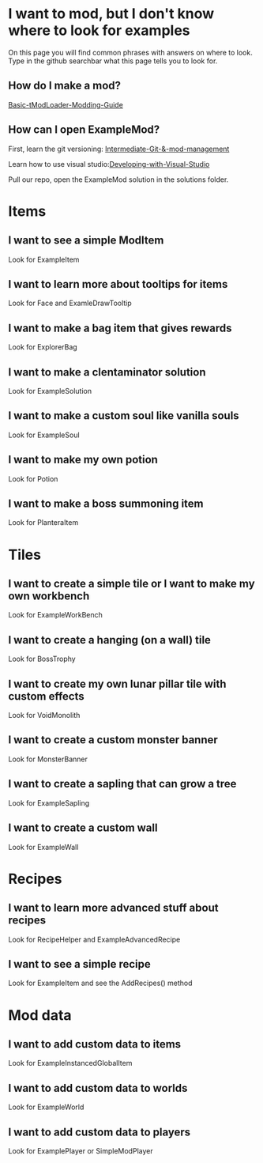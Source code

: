 # I want to mod, but I don't know where to look for examples
On this page you will find common phrases with answers on where to look.
Type in the github searchbar what this page tells you to look for.

## How do I make a mod?
[Basic-tModLoader-Modding-Guide](Basic-tModLoader-Modding-Guide)

## How can I open ExampleMod?
First, learn the git versioning: [Intermediate-Git-&-mod-management](Intermediate-Git-&-mod-management)

Learn how to use visual studio:[Developing-with-Visual-Studio](Developing-with-Visual-Studio)

Pull our repo, open the ExampleMod solution in the solutions folder.

# Items
## I want to see a simple ModItem
Look for ExampleItem

## I want to learn more about tooltips for items
Look for Face and ExamleDrawTooltip

## I want to make a bag item that gives rewards
Look for ExplorerBag

## I want to make a clentaminator solution
Look for ExampleSolution

## I want to make a custom soul like vanilla souls
Look for ExampleSoul

## I want to make my own potion
Look for Potion

## I want to make a boss summoning item
Look for PlanteraItem
# Tiles
## I want to create a simple tile or I want to make my own workbench
Look for ExampleWorkBench

## I want to create a hanging (on a wall) tile
Look for BossTrophy

## I want to create my own lunar pillar tile with custom effects
Look for VoidMonolith

## I want to create a custom monster banner
Look for MonsterBanner

## I want to create a sapling that can grow a tree
Look for ExampleSapling

## I want to create a custom wall
Look for ExampleWall

# Recipes
## I want to learn more advanced stuff about recipes
Look for RecipeHelper and ExampleAdvancedRecipe

## I want to see a simple recipe
Look for ExampleItem and see the AddRecipes() method

# Mod data
## I want to add custom data to items
Look for ExampleInstancedGlobalItem

## I want to add custom data to worlds
Look for ExampleWorld

## I want to add custom data to players
Look for ExamplePlayer or SimpleModPlayer